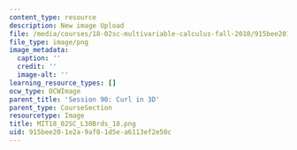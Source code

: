 ```yaml
---
content_type: resource
description: New image Upload
file: /media/courses/18-02sc-multivariable-calculus-fall-2010/915bee201e2a9af81d5ea6113ef2e50c_MIT18_02SC_L30Brds_18.png
file_type: image/png
image_metadata:
  caption: ''
  credit: ''
  image-alt: ''
learning_resource_types: []
ocw_type: OCWImage
parent_title: 'Session 90: Curl in 3D'
parent_type: CourseSection
resourcetype: Image
title: MIT18_02SC_L30Brds_18.png
uid: 915bee20-1e2a-9af8-1d5e-a6113ef2e50c
---
```

